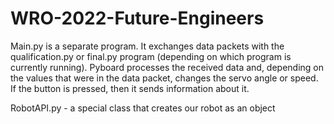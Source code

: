 # WRO-2022-Future-Engineers
Main.py is a separate program. It exchanges data packets with the qualification.py or final.py program (depending on which program is currently running). Pyboard processes the received data and, depending on the values that were in the data packet, changes the servo angle or speed. If the button is pressed, then it sends information about it.

RobotAPI.py - a special class that creates our robot as an object



